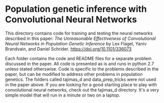 # Population genetic inference with Convolutional Neural Networks

This directory contains code for training and testing the neural networks described in this paper: _The Unreasonable Effectiveness of Convolutional Neural Networks in Population Genetic Inference_
by Lex Flagel, Yaniv Brandvain, and Daniel Schrider. https://doi.org/10.1101/336073

Each folder contains the code and README files for a separate problem discussed in the paper.  All code is presented as is and runs in python 2.7 unless stated otherswise. Code is specific to the problems described in the paper, but can be modified to address other problems in population genetics.  The folders called tajimas_d and data_prep_tricks were not used in the paper above.  If you are looking for a good starting place to play with convolutional neural networks, check out the tajimas_d directory.  It's a very simple model that will run in a minute or two on a laptop.

